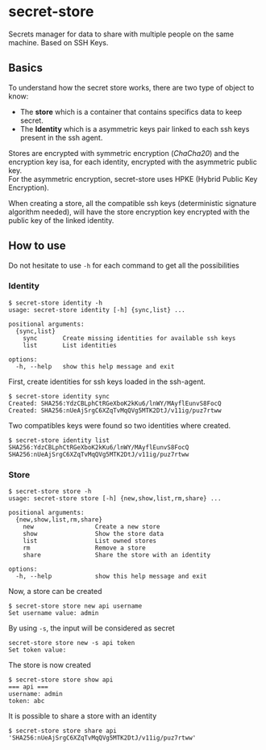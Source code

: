 # secret-store

Secrets manager for data to share with multiple people on the same machine. Based on SSH Keys.


## Basics

To understand how the secret store works, there are two type of object to know:
- The **store** which is a container that contains specifics data to keep secret.
- The **Identity** which is a asymmetric keys pair linked to each ssh keys present in the ssh agent.


Stores are encrypted with symmetric encryption (*ChaCha20*) and the encryption key isa, for each identity, encrypted with the asymmetric public key.  
For the asymmetric encryption, secret-store uses HPKE (Hybrid Public Key Encryption).


When creating a store, all the compatible ssh keys (deterministic signature algorithm needed), will have the store encryption key encrypted with the public key of the linked identity.


## How to use

Do not hesitate to use `-h` for each command to get all the possibilities

### Identity

```shell
$ secret-store identity -h
usage: secret-store identity [-h] {sync,list} ...

positional arguments:
  {sync,list}
    sync       Create missing identities for available ssh keys
    list       List identities

options:
  -h, --help   show this help message and exit
```

First, create identities for ssh keys loaded in the ssh-agent.
```shell
$ secret-store identity sync
Created: SHA256:YdzCBLphCtRGeXboK2kKu6/lnWY/MAyflEunvS8FocQ
Created: SHA256:nUeAjSrgC6XZqTvMqQVg5MTK2DtJ/v11ig/puz7rtww
```

Two compatibles keys were found so two identities where created.
```shell
$ secret-store identity list
SHA256:YdzCBLphCtRGeXboK2kKu6/lnWY/MAyflEunvS8FocQ
SHA256:nUeAjSrgC6XZqTvMqQVg5MTK2DtJ/v11ig/puz7rtww
```


### Store

```shell
$ secret-store store -h
usage: secret-store store [-h] {new,show,list,rm,share} ...

positional arguments:
  {new,show,list,rm,share}
    new                 Create a new store
    show                Show the store data
    list                List owned stores
    rm                  Remove a store
    share               Share the store with an identity

options:
  -h, --help            show this help message and exit
```

Now, a store can be created
```shell
$ secret-store store new api username
Set username value: admin
```
By using `-s`, the input will be considered as secret
```shell
secret-store store new -s api token
Set token value:
```

The store is now created
```shell
$ secret-store store show api
=== api ===
username: admin
token: abc
```

It is possible to share a store with an identity
```shell
$ secret-store store share api 'SHA256:nUeAjSrgC6XZqTvMqQVg5MTK2DtJ/v11ig/puz7rtww'
```
